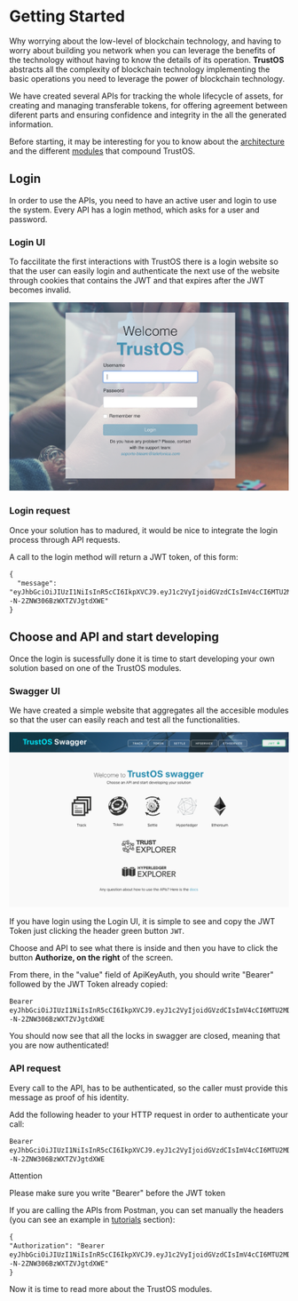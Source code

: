 # Getting Started

Why worrying about the low-level of blockchain technology,
and having to worry about building you network when you can leverage
the benefits of the technology without having to know the details of
its operation. **TrustOS** abstracts all the complexity of blockchain
technology implementing the basic operations you need to leverage
the power of blockchain technology. 

We have created several APIs for tracking the whole lifecycle of assets, for creating and managing transferable tokens, for offering agreement between diferent parts and ensuring confidence and integrity in the all the generated information.

Before starting, it may be interesting for you to know about the [architecture](./architecture.md) and the different [modules](./modules.md) that compound TrustOS.

## Login

In order to use the APIs, you need to have an active user and login to use the system. Every API has a login method, which asks for a user and password.

### Login UI

To faccilitate the first interactions with TrustOS there is a login website so that the user can easily login and authenticate the next use of the website through cookies that contains the JWT and that expires after the JWT becomes invalid. 

![Login UI](./images/login_ui.png)


### Login request

Once your solution has to madured, it would be nice to integrate the login process through API requests.

A call to the login method will return a JWT token, of this form:

```
{
  "message": "eyJhbGciOiJIUzI1NiIsInR5cCI6IkpXVCJ9.eyJ1c2VyIjoidGVzdCIsImV4cCI6MTU2MDAwMDE5MH0.M4PBSslERUImcOpWgg--N-2ZNW306BzWXTZVJgtdXWE"
}

```

## Choose and API and start developing

Once the login is sucessfully done it is time to start developing your own solution based on one of the TrustOS modules.

### Swagger UI

We have created a simple website that aggregates all the accesible modules so that the user can easily reach and test all the functionalities.

![Swagger UI](./images/trustos_swagger.png)

If you have login using the Login UI, it is simple to see and copy the JWT Token just clicking the header green button `JWT`.

Choose and API to see what there is inside and then you have to click the button **Authorize, on the right** of the screen.

From there, in the "value" field of ApiKeyAuth, you should write "Bearer" followed by the JWT Token already copied:
```
Bearer eyJhbGciOiJIUzI1NiIsInR5cCI6IkpXVCJ9.eyJ1c2VyIjoidGVzdCIsImV4cCI6MTU2MDAwMDE5MH0.M4PBSslERUImcOpWgg--N-2ZNW306BzWXTZVJgtdXWE
```

You should now see that all the locks in swagger are closed, meaning that you are now authenticated! 


### API request

Every call to the API, has to be authenticated, so the caller must provide this message as proof of his identity.

Add the following header to your HTTP request in order to authenticate your call: 

```
Bearer eyJhbGciOiJIUzI1NiIsInR5cCI6IkpXVCJ9.eyJ1c2VyIjoidGVzdCIsImV4cCI6MTU2MDAwMDE5MH0.M4PBSslERUImcOpWgg--N-2ZNW306BzWXTZVJgtdXWE
```

<div class="admonition note">
  <p class="admonition-title">Attention</p>
  <p>Please make sure you write "Bearer" before the JWT token</p>
</div>


If you are calling the APIs from Postman, you can set manually the headers (you can see an example in [tutorials](./tutorials.md) section):

```
{
"Authorization": "Bearer eyJhbGciOiJIUzI1NiIsInR5cCI6IkpXVCJ9.eyJ1c2VyIjoidGVzdCIsImV4cCI6MTU2MDAwMDE5MH0.M4PBSslERUImcOpWgg--N-2ZNW306BzWXTZVJgtdXWE"
}
```


Now it is time to read more about the TrustOS modules.